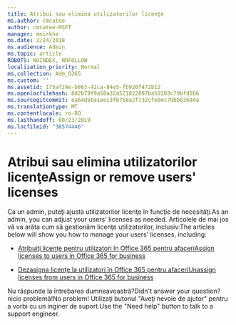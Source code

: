 ```yaml
---
title: Atribui sau elimina utilizatorilor licenţe
ms.author: cmcatee
author: cmcatee-MSFT
manager: mnirkhe
ms.date: 2/24/2018
ms.audience: Admin
ms.topic: article
ROBOTS: NOINDEX, NOFOLLOW
localization_priority: Normal
ms.collection: Adm_O365
ms.custom: ''
ms.assetid: 175af24e-b863-42ca-84e5-fb920f472b12
ms.openlocfilehash: 8d2b79f9a58a32a521022887ba59203c79bfd566
ms.sourcegitcommit: ea64deba1eec3fb768a2f732cfe0ec79bb03694a
ms.translationtype: MT
ms.contentlocale: ro-RO
ms.lasthandoff: 08/23/2019
ms.locfileid: "36574446"
---
```

# <a name="assign-or-remove-users-licenses"></a><span data-ttu-id="9e04d-102">Atribui sau elimina utilizatorilor licenţe</span><span class="sxs-lookup"><span data-stu-id="9e04d-102">Assign or remove users' licenses</span></span>

<span data-ttu-id="9e04d-103">Ca un admin, puteţi ajusta utilizatorilor licenţe în funcţie de necesităţi.</span><span class="sxs-lookup"><span data-stu-id="9e04d-103">As an admin, you can adjust your users' licenses as needed.</span></span> <span data-ttu-id="9e04d-104">Articolele de mai jos vă va arăta cum să gestionăm licenţe utilizatorilor, inclusiv:</span><span class="sxs-lookup"><span data-stu-id="9e04d-104">The articles below will show you how to manage your users' licenses, including:</span></span>
  
- [<span data-ttu-id="9e04d-105">Atribuiţi licenţe pentru utilizatori în Office 365 pentru afaceri</span><span class="sxs-lookup"><span data-stu-id="9e04d-105">Assign licenses to users in Office 365 for business</span></span>](https://docs.microsoft.com/en-us/office365/admin/subscriptions-and-billing/assign-licenses-to-users)

- [<span data-ttu-id="9e04d-106">Dezasigna licenţe la utilizatori în Office 365 pentru afaceri</span><span class="sxs-lookup"><span data-stu-id="9e04d-106">Unassign licenses from users in Office 365 for business</span></span>](https://docs.microsoft.com/en-us/office365/admin/subscriptions-and-billing/remove-licenses-from-users)

<span data-ttu-id="9e04d-107">Nu răspunde la întrebarea dumneavoastră?</span><span class="sxs-lookup"><span data-stu-id="9e04d-107">Didn't answer your question?</span></span> <span data-ttu-id="9e04d-108">nicio problemă!</span><span class="sxs-lookup"><span data-stu-id="9e04d-108">No problem!</span></span> <span data-ttu-id="9e04d-109">Utilizaţi butonul "Aveţi nevoie de ajutor" pentru a vorbi cu un inginer de suport.</span><span class="sxs-lookup"><span data-stu-id="9e04d-109">Use the "Need help" button to talk to a support engineer.</span></span>